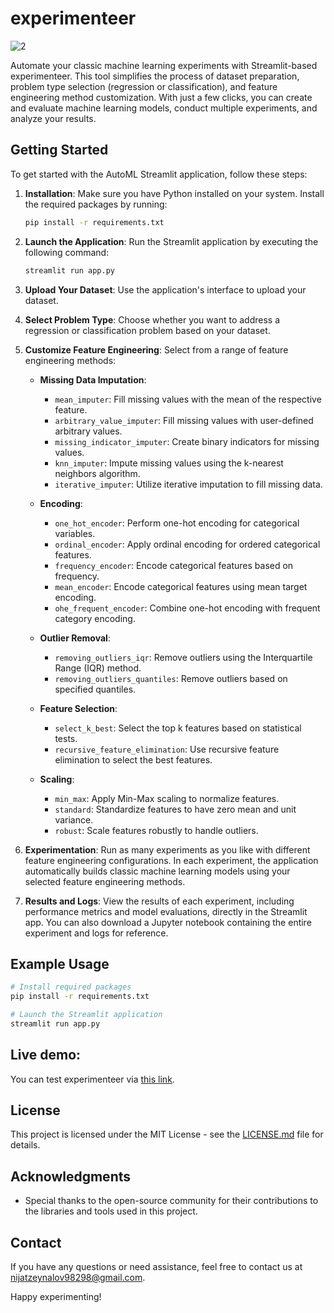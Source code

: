 # experimenteer

![2](https://github.com/NijatZeynalov/experimenteer/assets/31247506/32bd1480-4724-4690-a0f3-0869468f4bc9)




Automate your classic machine learning experiments with Streamlit-based experimenteer. This tool simplifies the process of dataset preparation, problem type selection (regression or classification), and feature engineering method customization. With just a few clicks, you can create and evaluate machine learning models, conduct multiple experiments, and analyze your results.

## Getting Started

To get started with the AutoML Streamlit application, follow these steps:

1. **Installation**: Make sure you have Python installed on your system. Install the required packages by running:

   ```bash
   pip install -r requirements.txt
   ```

2. **Launch the Application**: Run the Streamlit application by executing the following command:

   ```bash
   streamlit run app.py
   ```

3. **Upload Your Dataset**: Use the application's interface to upload your dataset.

4. **Select Problem Type**: Choose whether you want to address a regression or classification problem based on your dataset.

5. **Customize Feature Engineering**: Select from a range of feature engineering methods:

   - **Missing Data Imputation**:
     - `mean_imputer`: Fill missing values with the mean of the respective feature.
     - `arbitrary_value_imputer`: Fill missing values with user-defined arbitrary values.
     - `missing_indicator_imputer`: Create binary indicators for missing values.
     - `knn_imputer`: Impute missing values using the k-nearest neighbors algorithm.
     - `iterative_imputer`: Utilize iterative imputation to fill missing data.

   - **Encoding**:
     - `one_hot_encoder`: Perform one-hot encoding for categorical variables.
     - `ordinal_encoder`: Apply ordinal encoding for ordered categorical features.
     - `frequency_encoder`: Encode categorical features based on frequency.
     - `mean_encoder`: Encode categorical features using mean target encoding.
     - `ohe_frequent_encoder`: Combine one-hot encoding with frequent category encoding.

   - **Outlier Removal**:
     - `removing_outliers_iqr`: Remove outliers using the Interquartile Range (IQR) method.
     - `removing_outliers_quantiles`: Remove outliers based on specified quantiles.

   - **Feature Selection**:
     - `select_k_best`: Select the top k features based on statistical tests.
     - `recursive_feature_elimination`: Use recursive feature elimination to select the best features.

   - **Scaling**:
     - `min_max`: Apply Min-Max scaling to normalize features.
     - `standard`: Standardize features to have zero mean and unit variance.
     - `robust`: Scale features robustly to handle outliers.

6. **Experimentation**: Run as many experiments as you like with different feature engineering configurations. In each experiment, the application automatically builds classic machine learning models using your selected feature engineering methods.

7. **Results and Logs**: View the results of each experiment, including performance metrics and model evaluations, directly in the Streamlit app. You can also download a Jupyter notebook containing the entire experiment and logs for reference.

## Example Usage

```bash
# Install required packages
pip install -r requirements.txt

# Launch the Streamlit application
streamlit run app.py
```

## Live demo:

You can test experimenteer via [this link](http://44.204.1.251:8501/).

## License

This project is licensed under the MIT License - see the [LICENSE.md](LICENSE.md) file for details.

## Acknowledgments

- Special thanks to the open-source community for their contributions to the libraries and tools used in this project.

## Contact

If you have any questions or need assistance, feel free to contact us at [nijatzeynalov98298@gmail.com](mailto:nijatzeynalov98298@gmail.com).

Happy experimenting!


